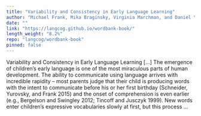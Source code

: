 ```yaml
---
title: "Variability and Consistency in Early Language Learning"
author: "Michael Frank, Mika Braginsky, Virginia Marchman, and Daniel Yurovsky"
date: ""
link: "https://langcog.github.io/wordbank-book/"
length_weight: "8.2%"
repo: "langcog/wordbank-book"
pinned: false
---
```


Variability and Consistency in Early Language Learning [...] The emergence of children’s early language is one of the most miraculous parts of human development. The ability to communicate using language arrives with incredible rapidity – most parents judge that their child is producing words with the intent to communicate before his or her first birthday (Schneider, Yurovsky, and Frank 2015) and the onset of comprehension is even earlier (e.g., Bergelson and Swingley 2012; Tincoff and Jusczyk 1999). New words enter children’s expressive vocabularies slowly at first, but this process ...
